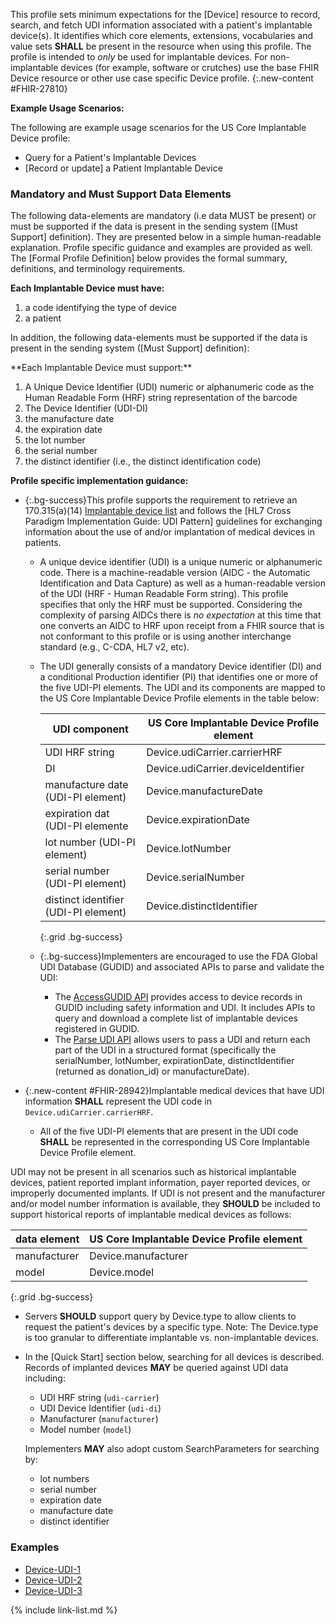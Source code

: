 
﻿This profile sets minimum expectations for the [Device] resource to record, search, and fetch UDI information associated with a patient's implantable device(s). It identifies which core elements, extensions, vocabularies and value sets **SHALL** be present in the resource when using this profile.  The profile is intended to *only* be used for implantable devices.  For non-implantable devices (for example, software or crutches) use the base FHIR Device resource or other use case specific Device profile.
{:.new-content #FHIR-27810}

**Example Usage Scenarios:**

The following are example usage scenarios for the US Core Implantable Device profile:

-   Query for a Patient's Implantable Devices
-  [Record or update]  a Patient Implantable Device

### Mandatory and Must Support Data Elements

The following data-elements are mandatory (i.e data MUST be present) or must be supported if the data is present in the sending system ([Must Support] definition). They are presented below in a simple human-readable explanation.  Profile specific guidance and examples are provided as well.  The [Formal Profile Definition] below provides the  formal summary, definitions, and  terminology requirements.

<span class='bg-success' markdown='1'>**Each Implantable Device must have:**</span>

1.  a code identifying the type of device
1.  a patient

In addition, the following data-elements must be supported if the data is present in the sending system ([Must Support] definition):

<div class='new-content' markdown='1'>
**Each Implantable Device must support:**

1. A Unique Device Identifier (UDI) numeric or alphanumeric code as the Human Readable Form (HRF) string representation of the barcode
1. The Device Identifier (UDI-DI)
1. the manufacture date
1. the expiration date
1. the lot number
1. the serial number
1. the distinct identifier (i.e., the distinct identification code)
</div>

**Profile specific implementation guidance:**

- {:.bg-success}This profile supports the requirement to retrieve an 170.315(a)(14) [Implantable device list](https://www.healthit.gov/test-method/implantable-device-list) and follows the [HL7 Cross Paradigm Implementation Guide: UDI Pattern] guidelines for exchanging information about the use of and/or implantation of medical devices in patients.
  - A unique device identifier (UDI) is a unique numeric or alphanumeric code. There is a machine-readable version (AIDC - the Automatic Identification and Data Capture) as well as a human-readable version of the UDI (HRF - Human Readable Form string). This profile specifies that only the HRF must be supported. Considering the complexity of parsing AIDCs there is *no expectation* at this time that one converts an AIDC to HRF upon receipt from a FHIR source that is not conformant to this profile or is using another interchange standard (e.g., C-CDA, HL7 v2, etc).
  - The UDI generally consists of a mandatory Device identifier (DI) and a conditional Production identifier (PI) that identifies one or more of the five UDI-PI elements.  The UDI and its components are mapped to the US Core Implantable Device Profile elements in the table below:

    |UDI component|US Core Implantable Device Profile element|
    |---|---|
    |UDI HRF string|Device.udiCarrier.carrierHRF|
    |DI|Device.udiCarrier.deviceIdentifier|
    |manufacture date (UDI-PI element)|Device.manufactureDate|
    |expiration dat (UDI-PI elemente|Device.expirationDate|
    |lot number (UDI-PI element)|Device.lotNumber|
    |serial number (UDI-PI element)|Device.serialNumber|
    |distinct identifier (UDI-PI element)|Device.distinctIdentifier|
    {:.grid .bg-success}

  -  {:.bg-success}Implementers are encouraged to use the FDA Global UDI Database (GUDID) and associated APIs to parse and validate the UDI:
      - The [AccessGUDID API](https://www.fda.gov/medical-devices/global-unique-device-identification-database-gudid/accessgudid-public) provides access to device records in GUDID including safety information and UDI. It includes APIs to query and download a complete list of implantable devices registered in GUDID.
      - The [Parse UDI API](https://accessgudid.nlm.nih.gov/resources/developers/parse_udi_api) allows users to pass a UDI and return each part of the UDI in a structured format (specifically the serialNumber, lotNumber, expirationDate, distinctIdentifier (returned as donation_id) or manufactureDate).

- {:.new-content #FHIR-28942}Implantable medical devices that have UDI information **SHALL** represent the UDI code in `Device.udiCarrier.carrierHRF`.
   - All of the five UDI-PI elements that are present in the UDI code **SHALL** be represented in the corresponding US Core Implantable Device Profile element.

 UDI may not be present in all scenarios such as historical implantable devices, patient reported implant information, payer reported devices, or improperly documented implants. If UDI is not present and the manufacturer and/or model number information is available, they **SHOULD** be included to support historical reports of implantable medical devices as follows:

   |data element|US Core Implantable Device Profile element|
   |---|---|
   |manufacturer|Device.manufacturer|
   |model|Device.model|
   {:.grid .bg-success}

- Servers **SHOULD** support query by Device.type to allow clients to request the patient's devices by a specific type. Note: The Device.type is too granular to differentiate implantable vs. non-implantable devices.  
- In the [Quick Start] section below, searching for all devices is described. Records of implanted devices **MAY** be queried against UDI data including:

    - UDI HRF string (`udi-carrier`)
    - UDI Device Identifier (`udi-di`)
    - Manufacturer (`manufacturer`)
    - Model number (`model`)

  Implementers **MAY** also adopt custom SearchParameters for searching by:

    - lot numbers
    - serial number
    - expiration date
    - manufacture date
    - distinct identifier

### Examples

- [Device-UDI-1](Device-udi-1.html)
- [Device-UDI-2](Device-udi-2.html)
- [Device-UDI-3](Device-udi-3.html)

{% include link-list.md %}
